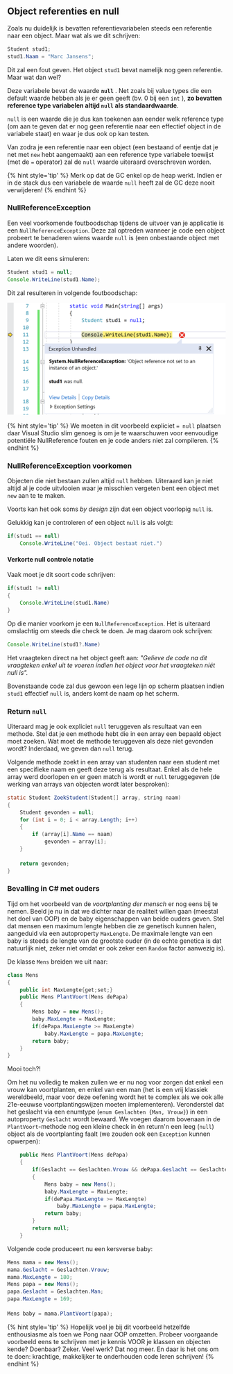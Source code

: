 ## Object referenties en null

Zoals nu duidelijk is bevatten referentievariabelen steeds een referentie naar een object. Maar wat als we dit schrijven:

```java
Student stud1;
stud1.Naam = "Marc Jansens";
```

Dit zal een fout geven. Het object ``stud1`` bevat namelijk nog geen referentie. Maar wat dan wel?

Deze variabele bevat de waarde **``null``** . Net zoals bij value types die een default waarde hebben  als je er geen geeft (bv. 0 bij een ``int`` ), **zo bevatten reference type variabelen altijd ``null`` als standaardwaarde**. 

``null`` is een waarde die je dus kan toekenen aan eender welk reference type (om aan te geven dat er nog geen referentie naar een effectief object in de variabele staat) en waar je dus ook op kan testen. 

Van zodra je een referentie naar een object (een bestaand of eentje dat je net met ``new`` hebt aangemaakt) aan een reference type variabele toewijst (met de ``=`` operator) zal de ``null`` waarde uiteraard overschreven worden.

{% hint style='tip' %}
Merk op dat de GC enkel op de heap werkt. Indien er in de stack dus een variabele de waarde ``null`` heeft zal de GC deze nooit verwijderen!
{% endhint %}


### NullReferenceException

Een veel voorkomende foutboodschap tijdens de uitvoer van je applicatie is een ``NullReferenceException``. Deze zal optreden wanneer je code een object probeert te benaderen wiens waarde ``null`` is (een onbestaande object met andere woorden).

Laten we dit eens simuleren:

```java
Student stud1 = null;
Console.WriteLine(stud1.Name);
```

Dit zal resulteren in volgende foutboodschap:


![NullReferenceException error in Visual Studio.](../assets/6_klassen/nullref.png)

{% hint style='tip' %}
We moeten in dit voorbeeld expliciet ``= null`` plaatsen daar Visual Studio slim genoeg is om je te waarschuwen voor eenvoudige potentiële NullReference fouten en je code anders niet zal compileren.
{% endhint %}


### NullReferenceException voorkomen

Objecten die niet bestaan zullen altijd ``null`` hebben. Uiteraard kan je niet altijd al je code uitvlooien waar je misschien vergeten bent een object met ``new`` aan te te maken.

Voorts kan het ook soms *by design* zijn dat een object voorlopig ``null`` is.

Gelukkig kan je controleren of een object ``null`` is als volgt:

```java
if(stud1 == null)
    Console.WriteLine("Oei. Object bestaat niet.")
```

#### Verkorte null controle notatie

Vaak moet je dit soort code schrijven:

```java
if(stud1 != null)
{
    Console.WriteLine(stud1.Name)
}
```

Op die manier voorkom je een ``NullReferenceException``. Het is uiteraard omslachtig om steeds die check te doen. Je mag daarom ook schrijven:


```java
Console.WriteLine(stud1?.Name)
```

Het vraagteken direct na het object geeft aan: *"Gelieve de code na dit vraagteken enkel uit te voeren indien het object voor het vraagteken niét null is".*

Bovenstaande code zal dus gewoon een lege lijn op scherm plaatsen indien ``stud1`` effectief ``null`` is, anders komt de naam op het scherm.




### Return ``null``

Uiteraard mag je ook expliciet ``null`` teruggeven als resultaat van een methode. Stel dat je een methode hebt die in een array een bepaald object moet zoeken. Wat moet de methode teruggeven als deze niet gevonden wordt? Inderdaad, we geven dan ``null`` terug.

Volgende methode zoekt in een array van studenten naar een student met een specifieke naam en geeft deze terug als resultaat. Enkel als de hele array werd doorlopen en er geen match is wordt er ``null`` teruggegeven (de werking van arrays van objecten wordt later besproken): 

```java
static Student ZoekStudent(Student[] array, string naam)
{
    Student gevonden = null;
    for (int i = 0; i < array.Length; i++)
    {
        if (array[i].Name == naam)
            gevonden = array[i];
    }

    return gevonden;
}
```

### Bevalling in C# met ouders

Tijd om het voorbeeld van de *voortplanting der mensch* er nog eens bij te nemen. Beeld je nu in dat we dichter naar de realiteit willen gaan (meestal het doel van OOP) en de baby eigenschappen van beide ouders geven. Stel dat mensen een maximum lengte hebben die ze genetisch kunnen halen, aangeduid via een autoproperty ``MaxLengte``. De maximale lengte van een baby is steeds de lengte van de grootste ouder (in de echte genetica is dat natuurlijk niet, zeker niet omdat er ook zeker een ``Random`` factor aanwezig is). 

De klasse ``Mens`` breiden we uit naar:

```java
class Mens
{
    public int MaxLengte{get;set;}
    public Mens PlantVoort(Mens dePapa)
    {
        Mens baby = new Mens();
        baby.MaxLengte = MaxLengte;
        if(dePapa.MaxLengte >= MaxLengte)
            baby.MaxLengte = papa.MaxLengte;
        return baby;
    }
}
```

Mooi toch?!  



Om het nu volledig te maken zullen we er nu nog voor zorgen dat enkel een vrouw kan voortplanten, en enkel van een man (het is een vrij klassiek wereldbeeld, maar voor deze oefening wordt het te complex als we ook alle 21e-eeuwse voortplantingswijzen moeten implementeren).  Veronderstel dat het geslacht via een enumtype (``enum Geslachten {Man, Vrouw}``) in een autoproperty ``Geslacht`` wordt bewaard.  We voegen daarom bovenaan in de ``PlantVoort``-methode nog een kleine check in én return'n een leeg (``null``) object als de voortplanting faalt (we zouden ook een ``Exception`` kunnen opwerpen):

```java
    public Mens PlantVoort(Mens dePapa)
    {
        if(Geslacht == Geslachten.Vrouw && dePapa.Geslacht == Geslachten.Man)
        {
            Mens baby = new Mens();
            baby.MaxLengte = MaxLengte;
            if(dePapa.MaxLengte >= MaxLengte)
                baby.MaxLengte = papa.MaxLengte;
            return baby;
        }
        return null;
    }
```

Volgende code produceert nu een kersverse baby:

```java
Mens mama = new Mens();
mama.Geslacht = Geslachten.Vrouw;
mama.MaxLengte = 180;
Mens papa = new Mens();
papa.Geslacht = Geslachten.Man;
papa.MaxLengte = 169;

Mens baby = mama.PlantVoort(papa);
```


{% hint style='tip' %}
Hopelijk voel je bij dit voorbeeld hetzelfde enthousiasme als toen we Pong naar OOP omzetten. Probeer voorgaande voorbeeld eens te schrijven met je kennis VOOR je klassen en objecten kende? Doenbaar? Zeker. Veel werk? Dat nog meer. En daar is het ons om te doen: krachtige, makkelijker te onderhouden code leren schrijven!
{% endhint %}
